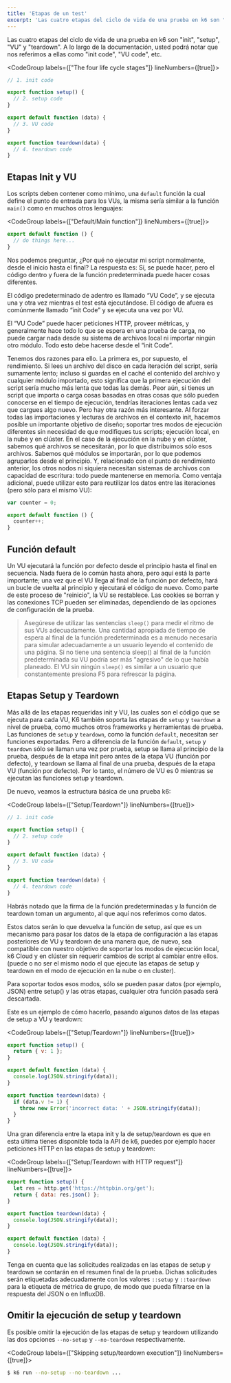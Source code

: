 ```yaml
---
title: 'Etapas de un test'
excerpt: 'Las cuatro etapas del ciclo de vida de una prueba en k6 son "init", "setup", "VU" y "teardown".'
---
```


Las cuatro etapas del ciclo de vida de una prueba en k6 son "init", "setup", "VU" y "teardown". A lo largo de la documentación, usted podrá notar que nos referimos a ellas como "init code", "VU code", etc.

<CodeGroup labels={["The four life cycle stages"]} lineNumbers={[true]}>

```javascript
// 1. init code

export function setup() {
  // 2. setup code
}

export default function (data) {
  // 3. VU code
}

export function teardown(data) {
  // 4. teardown code
}
```

</CodeGroup>

## Etapas Init y VU


Los scripts deben contener como mínimo, una `default` función la cual define el punto de entrada para los VUs, la misma sería similar a la función `main()` como en muchos otros lenguajes:

<CodeGroup labels={["Default/Main function"]} lineNumbers={[true]}>

```javascript
export default function () {
  // do things here...
}
```

</CodeGroup>

Nos podemos preguntar, ¿Por qué no ejecutar mi script normalmente, desde el inicio hasta el final? La respuesta es: Sí, se puede hacer, pero el código dentro y fuera de la función predeterminada puede hacer cosas diferentes.

El código predeterminado de adentro es llamado “VU Code”, y se ejecuta una y otra vez mientras el test está ejecutándose. El código de afuera es comúnmente llamado “init Code” y se ejecuta una vez por VU.
 
El “VU Code” puede hacer peticiones HTTP, proveer métricas, y generalmente hace todo lo que se espera en una prueba de carga, no puede cargar nada desde su sistema de archivos local ni importar ningún otro módulo. Todo esto debe hacerse desde el “init Code”.
 
Tenemos dos razones para ello. La primera es, por supuesto, el rendimiento.
Si lees un archivo del disco en cada iteración del script, sería sumamente lento; incluso si guardas en el caché el contenido del archivo y cualquier módulo importado, esto significa que la primera ejecución del script sería mucho más lenta que todas las demás. Peor aún, si tienes un script que importa o carga cosas basadas en otras cosas que sólo pueden conocerse en el tiempo de ejecución, tendrías iteraciones lentas cada vez que cargues algo nuevo.
Pero hay otra razón más interesante. Al forzar todas las importaciones y lecturas de archivos en el contexto init, hacemos posible un importante objetivo de diseño; soportar tres modos de ejecución diferentes sin necesidad de que modifiques tus scripts; ejecución local, en la nube y en clúster. En el caso de la ejecución en la nube y en clúster, sabemos qué archivos se necesitarán, por lo que distribuimos sólo esos archivos. Sabemos qué módulos se importarán, por lo que podemos agruparlos desde el principio. Y, relacionado con el punto de rendimiento anterior, los otros nodos ni siquiera necesitan sistemas de archivos con capacidad de escritura: todo puede mantenerse en memoria.
Como ventaja adicional, puede utilizar esto para reutilizar los datos entre las iteraciones (pero sólo para el mismo VU):


<CodeGroup labels={[]}>

```javascript
var counter = 0;

export default function () {
  counter++;
}
```

</CodeGroup>

## Función default

Un VU ejecutará la función por defecto desde el principio hasta el final en secuencia. Nada fuera de lo común hasta ahora, pero aquí está la parte importante; una vez que el VU llega al final de la función por defecto, hará un bucle de vuelta al principio y ejecutará el código de nuevo.
Como parte de este proceso de "reinicio", la VU se restablece. Las cookies se borran y las conexiones TCP pueden ser eliminadas, dependiendo de las opciones de configuración de la prueba.

> Asegúrese de utilizar las sentencias `sleep()` para medir el ritmo de sus VUs adecuadamente. Una cantidad apropiada de tiempo de espera al final de la función predeterminada es a menudo necesaria para simular adecuadamente a un usuario leyendo el contenido de una página. Si no tiene una sentencia sleep() al final de la función predeterminada su VU podría ser más "agresivo" de lo que había planeado.
> El VU sin ningún `sleep()` es similar a un usuario que constantemente presiona F5 para refrescar la página.


## Etapas Setup y Teardown

Más allá de las etapas requeridas init y VU, las cuales son el código que se ejecuta para cada VU, K6 también soporta las etapas de `setup` y `teardown` a nivel de prueba, como muchos otros frameworks y herramientas de prueba. Las funciones de `setup` y `teardown`, como la función `default`, necesitan ser funciones exportadas. Pero a diferencia de la función `default`, `setup` y `teardown` sólo se llaman una vez por prueba, setup se llama al principio de la prueba, después de la etapa init pero antes de la etapa VU (función por defecto), y teardown se llama al final de una prueba, después de la etapa VU (función por defecto). Por lo tanto, el número de VU es 0 mientras se ejecutan las funciones setup y teardown.

De nuevo, veamos la estructura básica de una prueba k6:

<CodeGroup labels={["Setup/Teardown"]} lineNumbers={[true]}>

```javascript
// 1. init code

export function setup() {
  // 2. setup code
}

export default function (data) {
  // 3. VU code
}

export function teardown(data) {
  // 4. teardown code
}
```

</CodeGroup>

Habrás notado que la firma de la función predeterminadas y la función de teardown toman un argumento, al que aquí nos referimos como datos.

Estos datos serán lo que devuelva la función de setup, así que es un mecanismo para pasar los datos de la etapa de configuración a las etapas posteriores de VU y teardown de una manera que, de nuevo, sea compatible con nuestro objetivo de soportar los modos de ejecución local, k6 Cloud y en clúster sin requerir cambios de script al cambiar entre ellos. (puede o no ser el mismo nodo el que ejecute las etapas de setup y teardown en el modo de ejecución en la nube o en cluster).
 
Para soportar todos esos modos, sólo se pueden pasar datos (por ejemplo, JSON) entre setup() y las otras etapas, cualquier otra función pasada será descartada.

Este es un ejemplo de cómo hacerlo, pasando algunos datos de las etapas de setup a VU y teardown:

<CodeGroup labels={["Setup/Teardown"]} lineNumbers={[true]}>

```javascript
export function setup() {
  return { v: 1 };
}

export default function (data) {
  console.log(JSON.stringify(data));
}

export function teardown(data) {
  if (data.v != 1) {
    throw new Error('incorrect data: ' + JSON.stringify(data));
  }
}
```

</CodeGroup>

Una gran diferencia entre la etapa init y la de setup/teardown es que en esta última tienes disponible toda la API de k6, puedes por ejemplo hacer peticiones HTTP en las etapas de setup y teardown:

<CodeGroup labels={["Setup/Teardown with HTTP request"]} lineNumbers={[true]}>

```javascript
export function setup() {
  let res = http.get('https://httpbin.org/get');
  return { data: res.json() };
}

export function teardown(data) {
  console.log(JSON.stringify(data));
}

export default function (data) {
  console.log(JSON.stringify(data));
}
```

</CodeGroup>

Tenga en cuenta que las solicitudes realizadas en las etapas de setup y teardown se contarán en el resumen final de la prueba. Dichas solicitudes serán etiquetadas adecuadamente con los valores  `::setup` y `::teardown` para la etiqueta de métrica de grupo, de modo que pueda filtrarse en la respuesta del JSON o en InfluxDB.

## Omitir la ejecución de setup y teardown


Es posible omitir la ejecución de las etapas de setup y teardown utilizando las dos opciones `--no-setup` y `--no-teardown` respectivamente.

<CodeGroup labels={["Skipping setup/teardown execution"]} lineNumbers={[true]}>

```bash
$ k6 run --no-setup --no-teardown ...
```

</CodeGroup>
